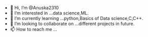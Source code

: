 - 👋 Hi, I’m @Anuska2310
- 👀 I’m interested in ...data science,ML.
- 🌱 I’m currently learning ...python,Basics of Data science,C,C++.
- 💞️ I’m looking to collaborate on ...different projects in future.
- 📫 How to reach me ...

<!---
Anuska2310/Anuska2310 is a ✨ special ✨ repository because its `README.md` (this file) appears on your GitHub profile.
You can click the Preview link to take a look at your changes.
--->

